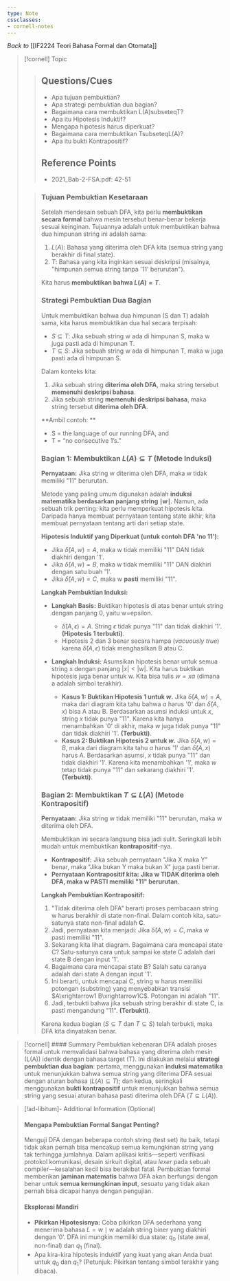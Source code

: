 ```yaml
---
type: Note
cssclasses:
- cornell-notes
---
```


_Back to_ [[IF2224 Teori Bahasa Formal dan Otomata]]

> [!cornell] Topic
> 
> 
> > ## Questions/Cues
> >
> > - Apa tujuan pembuktian?
> > - Apa strategi pembuktian dua bagian?
> > - Bagaimana cara membuktikan L(A)subseteqT?
> > - Apa itu Hipotesis Induktif?
> > - Mengapa hipotesis harus diperkuat?
> > - Bagaimana cara membuktikan TsubseteqL(A)?
> > - Apa itu bukti Kontrapositif?
> >
> > ## Reference Points
> >
> > - 2021_Bab-2-FSA.pdf: 42-51
> 
> > ### Tujuan Pembuktian Kesetaraan
> >
> > Setelah mendesain sebuah DFA, kita perlu **membuktikan secara formal** bahwa mesin tersebut benar-benar bekerja sesuai keinginan. Tujuannya adalah untuk membuktikan bahwa dua himpunan string ini adalah sama:
> >
> > 1. $L(A)$: Bahasa yang diterima oleh DFA kita (semua string yang berakhir di final state).
> > 2. $T$: Bahasa yang kita inginkan sesuai deskripsi (misalnya, "himpunan semua string tanpa '11' berurutan").
> >
> > Kita harus **membuktikan bahwa $L(A)=T$**.
> >
> > ### Strategi Pembuktian Dua Bagian
> >
> > Untuk membuktikan bahwa dua himpunan (S dan T) adalah sama, kita harus membuktikan dua hal secara terpisah:
> >
> > - $S\subseteq T$: Jika sebuah string w ada di himpunan S, maka w juga pasti ada di himpunan T.
> > - $T\subseteq S$: Jika sebuah string w ada di himpunan T, maka w juga pasti ada di himpunan S.
> >
> > Dalam konteks kita:
> >
> > 1. Jika sebuah string **diterima oleh DFA**, maka string tersebut **memenuhi deskripsi bahasa**.
> > 2. Jika sebuah string **memenuhi deskripsi bahasa**, maka string tersebut **diterima oleh DFA**.
> > 
> >  **Ambil contoh: ** 
> >  - S = the language of our running DFA, and 
> >  - T = “no consecutive 1’s.”
> >
> > ### Bagian 1: Membuktikan $L(A)\subseteq T$ (Metode Induksi)
> >
> > **Pernyataan:** Jika string w diterima oleh DFA, maka w tidak memiliki "11" berurutan.
> >
> > Metode yang paling umum digunakan adalah **induksi matematika berdasarkan panjang string ∣w∣**. Namun, ada sebuah trik penting: kita perlu memperkuat hipotesis kita. Daripada hanya membuat pernyataan tentang state akhir, kita membuat pernyataan tentang arti dari setiap state.
> >
> > **Hipotesis Induktif yang Diperkuat (untuk contoh DFA 'no 11'):**
> >
> > - Jika $\hat\delta(A,w)=A$, maka w tidak memiliki "11" DAN tidak diakhiri dengan '1'.
> > - Jika $\hat\delta(A,w)=B$, maka w tidak memiliki "11" DAN diakhiri dengan satu buah '1'.
> > - Jika $\hat\delta(A,w)=C$, maka w **pasti** memiliki "11".
> >
> > **Langkah Pembuktian Induksi:**
> >
> > - **Langkah Basis:** Buktikan hipotesis di atas benar untuk string dengan panjang 0, yaitu w=epsilon.
> >
> >   - $\hat{\delta}(A, \epsilon) = A$. String $\epsilon$ tidak punya "11" dan tidak diakhiri '1'. **(Hipotesis 1 terbukti)**.
> >   - Hipotesis 2 dan 3 benar secara hampa (*vacuously true*) karena $\hat{\delta}(A, \epsilon)$ tidak menghasilkan B atau C.
> >
> > - **Langkah Induksi:** Asumsikan hipotesis benar untuk semua string x dengan panjang $|x| < |w|$. Kita harus buktikan hipotesis juga benar untuk w. Kita bisa tulis $w=xa$ (dimana a adalah simbol terakhir).
> >
> >   - **Kasus 1: Buktikan Hipotesis 1 untuk $w$.**
> >     Jika $\hat{\delta}(A, w) = A$, maka dari diagram kita tahu bahwa $a$ harus '0' dan $\hat{\delta}(A, x)$ bisa A atau B. Berdasarkan asumsi induksi untuk $x$, string $x$ tidak punya "11". Karena kita hanya menambahkan '0' di akhir, maka $w$ juga tidak punya "11" dan tidak diakhiri '1'. **(Terbukti)**.
> >   - **Kasus 2: Buktikan Hipotesis 2 untuk $w$.**
> >     Jika $\hat{\delta}(A, w) = B$, maka dari diagram kita tahu $a$ harus '1' dan $\hat{\delta}(A, x)$ harus A. Berdasarkan asumsi, $x$ tidak punya "11" dan tidak diakhiri '1'. Karena kita menambahkan '1', maka $w$ tetap tidak punya "11" dan sekarang diakhiri '1'. **(Terbukti)**.
> >
> > ### Bagian 2: Membuktikan $T\subseteq L(A)$ (Metode Kontrapositif)
> >
> > **Pernyataan:** Jika string w tidak memiliki "11" berurutan, maka w diterima oleh DFA.
> >
> > Membuktikan ini secara langsung bisa jadi sulit. Seringkali lebih mudah untuk membuktikan **kontrapositif**-nya.
> >
> > - **Kontrapositif:** Jika sebuah pernyataan "Jika X maka Y" benar, maka "Jika bukan Y maka bukan X" juga pasti benar.
> > - **Pernyataan Kontrapositif kita:** **Jika w TIDAK diterima oleh DFA, maka w PASTI memiliki "11" berurutan.**
> >
> > **Langkah Pembuktian Kontrapositif:**
> >
> > 1. "Tidak diterima oleh DFA" berarti proses pembacaan string w harus berakhir di state non-final. Dalam contoh kita, satu-satunya state non-final adalah **C**.
> > 2. Jadi, pernyataan kita menjadi: Jika $\hat\delta(A,w)=C$, maka w pasti memiliki "11".
> > 3. Sekarang kita lihat diagram. Bagaimana cara mencapai state C? Satu-satunya cara untuk sampai ke state C adalah dari state B dengan input '1'.
> > 4. Bagaimana cara mencapai state B? Salah satu caranya adalah dari state A dengan input '1'.
> > 5. Ini berarti, untuk mencapai C, string w harus memiliki potongan (substring) yang menyebabkan transisi $A\xrightarrow1 B\xrightarrow1C$. Potongan ini adalah "11".
> > 6. Jadi, terbukti bahwa jika sebuah string berakhir di state C, ia pasti mengandung "11". **(Terbukti)**.
> >
> > Karena kedua bagian ($S\subseteq T \text{ dan } T \subseteq S$) telah terbukti, maka DFA kita dinyatakan benar.

> [!cornell] #### Summary
>  Pembuktian kebenaran DFA adalah proses formal untuk memvalidasi bahwa bahasa yang diterima oleh mesin (L(A)) identik dengan bahasa target (T). Ini dilakukan melalui **strategi pembuktian dua bagian**: pertama, menggunakan **induksi matematika** untuk menunjukkan bahwa semua string yang diterima DFA sesuai dengan aturan bahasa ($L(A) \subseteq T$); dan kedua, seringkali menggunakan **bukti kontrapositif** untuk menunjukkan bahwa semua string yang sesuai aturan bahasa pasti diterima oleh DFA ($T \subseteq L(A)$).

> [!ad-libitum]- Additional Information (Optional)
> 
> #### Mengapa Pembuktian Formal Sangat Penting?
> 
> Menguji DFA dengan beberapa contoh string (test set) itu baik, tetapi tidak akan pernah bisa mencakup semua kemungkinan string yang tak terhingga jumlahnya. Dalam aplikasi kritis—seperti verifikasi protokol komunikasi, desain sirkuit digital, atau _lexer_ pada sebuah compiler—kesalahan kecil bisa berakibat fatal. Pembuktian formal memberikan **jaminan matematis** bahwa DFA akan berfungsi dengan benar untuk **semua kemungkinan input**, sesuatu yang tidak akan pernah bisa dicapai hanya dengan pengujian.
> 
> #### Eksplorasi Mandiri
> 
> - **Pikirkan Hipotesisnya:** Coba pikirkan DFA sederhana yang menerima bahasa $L=w \mid w\text{ adalah string biner yang diakhiri dengan '0'}$. DFA ini mungkin memiliki dua state: $q_0$ (state awal, non-final) dan $q_1$ (final).
> - Apa kira-kira hipotesis induktif yang kuat yang akan Anda buat untuk $q_0$ dan $q_1$? (Petunjuk: Pikirkan tentang simbol terakhir yang dibaca).